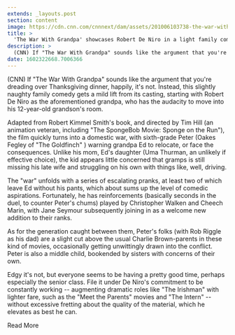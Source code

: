 ```yaml
--- 
extends: _layouts.post 
section: content 
image: https://cdn.cnn.com/cnnnext/dam/assets/201006103738-the-war-with-grandpa-robert-de-niro-super-tease.jpg 
title: > 
  'The War With Grandpa' showcases Robert De Niro in a light family comedy 
description: > 
  (CNN) If "The War With Grandpa" sounds like the argument that you're dreading over Thanksgiving dinner, happily, it's not.Instead, this slightly naughty family comedy gets a mild lift from its casting, starting with Robert De Niro as the aforementioned grandpa, who has the audacity to move into his 12-year-old grandson's room.The "war" unfolds with a series of escalating pranks, at least two of which leave Ed without his pants, which about sums up the level of comedic aspirations.Peter is also a middle child, bookended by sisters with concerns of their own.Edgy it's not, but everyone seems to be having a pretty good time, perhaps especially the senior class. 
date: 1602322668.7006366 
--- 
```

(CNN) If "The War With Grandpa" sounds like the argument that you're dreading over Thanksgiving dinner, happily, it's not. Instead, this slightly naughty family comedy gets a mild lift from its casting, starting with Robert De Niro as the aforementioned grandpa, who has the audacity to move into his 12-year-old grandson's room.

Adapted from Robert Kimmel Smith's book, and directed by Tim Hill (an animation veteran, including "The SpongeBob Movie: Sponge on the Run"), the film quickly turns into a domestic war, with sixth-grade Peter (Oakes Fegley of "The Goldfinch" ) warning grandpa Ed to relocate, or face the consequences. Unlike his mom, Ed's daughter (Uma Thurman, an unlikely if effective choice), the kid appears little concerned that gramps is still missing his late wife and struggling on his own with things like, well, driving.

The "war" unfolds with a series of escalating pranks, at least two of which leave Ed without his pants, which about sums up the level of comedic aspirations. Fortunately, he has reinforcements (basically seconds in the duel, to counter Peter's chums) played by Christopher Walken and Cheech Marin, with Jane Seymour subsequently joining in as a welcome new addition to their ranks.

As for the generation caught between them, Peter's folks (with Rob Riggle as his dad) are a slight cut above the usual Charlie Brown-parents in these kind of movies, occasionally getting unwittingly drawn into the conflict. Peter is also a middle child, bookended by sisters with concerns of their own.

Edgy it's not, but everyone seems to be having a pretty good time, perhaps especially the senior class. File it under De Niro's commitment to be constantly working -- augmenting dramatic roles like "The Irishman" with lighter fare, such as the "Meet the Parents" movies and "The Intern" -- without excessive fretting about the quality of the material, which he elevates as best he can.

Read More